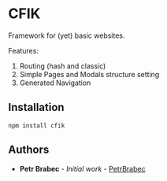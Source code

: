 # CFIK

Framework for (yet) basic websites.

Features:  
1. Routing (hash and classic)
2. Simple Pages and Modals structure setting
3. Generated Navigation

## Installation

```
npm install cfik
```

## Authors

* **Petr Brabec** - *Initial work* - [PetrBrabec](https://github.com/PetrBrabec)